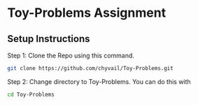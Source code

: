 # Toy-Problems Assignment

## Setup Instructions

Step 1: Clone the Repo using this command. 

```bash
git clone https://github.com/chyvail/Toy-Problems.git
```
Step 2: Change directory to Toy-Problems. You can do this with

```bash
cd Toy-Problems
```
